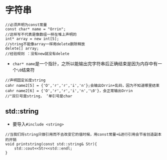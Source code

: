 # 字符串
```cfgrlanguage
//必须声明为const常量
const char* name = "Orrin";
//这样写不代表是像数组一样在堆上声明的
int* array = new int[5];
//string不能像array一样用delete删除释放
delete[] array;
//经验规则 ：没有new就没有delete
```
- `char* name`是一个指针，之所以能输出完字符串后正确结束是因为内存中有一个`\0`结束符
```cfgrlanguage
//声明固定长度string
cahr name2[5] = {'O','r','r','i','n'};会输出Orrin+乱码，因为不知道哪里结束
cahr name2[6] = {'O','r','r','i','n','\0'}，会正常输出Orrin
//"双引号是string， ‘单引号是char
```
## std::string
- 要导入`#include <string>`
```cfgrlanguage
//当我们将string只做引用而不去改变它的值时候，用const常量+&进行引用会节省创造副本的开销
void printstring(const std::string& Str){
    std::cout<<Str<<std::endl;
}
```